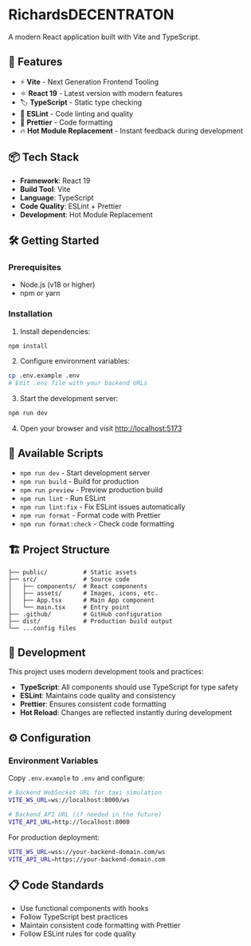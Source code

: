 # RichardsDECENTRATON

A modern React application built with Vite and TypeScript.

## 🚀 Features

- ⚡️ **Vite** - Next Generation Frontend Tooling
- ⚛️ **React 19** - Latest version with modern features
- 🏷️ **TypeScript** - Static type checking
- 📏 **ESLint** - Code linting and quality
- 🎨 **Prettier** - Code formatting
- 🔥 **Hot Module Replacement** - Instant feedback during development

## 📦 Tech Stack

- **Framework**: React 19
- **Build Tool**: Vite
- **Language**: TypeScript
- **Code Quality**: ESLint + Prettier
- **Development**: Hot Module Replacement

## 🛠️ Getting Started

### Prerequisites

- Node.js (v18 or higher)
- npm or yarn

### Installation

1. Install dependencies:

```bash
npm install
```

2. Configure environment variables:

```bash
cp .env.example .env
# Edit .env file with your backend URLs
```

3. Start the development server:

```bash
npm run dev
```

4. Open your browser and visit [http://localhost:5173](http://localhost:5173)

## 📝 Available Scripts

- `npm run dev` - Start development server
- `npm run build` - Build for production
- `npm run preview` - Preview production build
- `npm run lint` - Run ESLint
- `npm run lint:fix` - Fix ESLint issues automatically
- `npm run format` - Format code with Prettier
- `npm run format:check` - Check code formatting

## 🏗️ Project Structure

```
├── public/          # Static assets
├── src/             # Source code
│   ├── components/  # React components
│   ├── assets/      # Images, icons, etc.
│   ├── App.tsx      # Main App component
│   └── main.tsx     # Entry point
├── .github/         # GitHub configuration
├── dist/            # Production build output
└── ...config files
```

## 🔧 Development

This project uses modern development tools and practices:

- **TypeScript**: All components should use TypeScript for type safety
- **ESLint**: Maintains code quality and consistency
- **Prettier**: Ensures consistent code formatting
- **Hot Reload**: Changes are reflected instantly during development

## ⚙️ Configuration

### Environment Variables

Copy `.env.example` to `.env` and configure:

```bash
# Backend WebSocket URL for taxi simulation
VITE_WS_URL=ws://localhost:8000/ws

# Backend API URL (if needed in the future)
VITE_API_URL=http://localhost:8000
```

For production deployment:
```bash
VITE_WS_URL=wss://your-backend-domain.com/ws
VITE_API_URL=https://your-backend-domain.com
```

## 📋 Code Standards

- Use functional components with hooks
- Follow TypeScript best practices
- Maintain consistent code formatting with Prettier
- Follow ESLint rules for code quality
